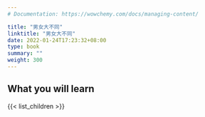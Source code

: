 ```yaml
---
# Documentation: https://wowchemy.com/docs/managing-content/

title: "男女大不同"
linktitle: "男女大不同"
date: 2022-01-24T17:23:32+08:00
type: book
summary: ""
weight: 300
---
```


<!--more-->

## What you will learn

{{< list_children >}}
